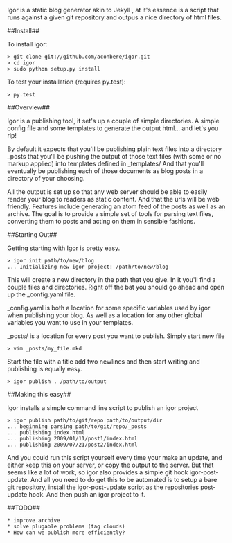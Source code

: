 Igor is a static blog generator akin to Jekyll , at it's essence is a script that runs against a given git repository and outpus a nice directory of html files.

##Install##

To install igor:

    > git clone git://github.com/aconbere/igor.git
    > cd igor
    > sudo python setup.py install

To test your installation (requires py.test):

    > py.test

##Overview##

Igor is a publishing tool, it set's up a couple of simple directories. A simple config file and some templates to generate the output html... and let's you rip!

By default it expects that you'll be publishing plain text files into a directory _posts that you'll be pushing the output of those text files (with some or no markup applied) into templates defined in _templates/ And that you'll eventually be publishing each of those documents as blog posts in a directory of your choosing.

All the output is set up so that any web server should be able to easily render your blog to readers as static content. And that the urls will be web friendly. Features include generating an atom feed of the posts as well as an archive. The goal is to provide a simple set of tools for parsing text files, converting them to posts and acting on them in sensible fashions.

##Starting Out##

Getting starting with Igor is pretty easy.

    > igor init path/to/new/blog
    ... Initializing new igor project: /path/to/new/blog

This will create a new directory in the path that you give. In it you'll find a couple files and directories. Right off the bat you should go ahead and open up the _config.yaml file.

_config.yaml is both a location for some specific variables used by igor when publishing your blog. As well as a location for any other global variables you want to use in your templates.

_posts/ is a location for every post you want to publish. Simply start new file

    > vim _posts/my_file.mkd

Start the file with a title add two newlines and then start writing and publishing is equally easy.

    > igor publish . /path/to/output


##Making this easy##

Igor installs a simple command line script to publish an igor project

    > igor publish path/to/git/repo path/to/output/dir
    ... beginning parsing path/to/git/repo/_posts
    ... publishing index.html
    ... publishing 2009/01/11/post1/index.html
    ... publishing 2009/07/21/post2/index.html

And you could run this script yourself every time your make an update, and either keep this on your server, or copy the output to the server. But that seems like a lot of work, so igor also provides a simple git hook igor-post-update. And all you need to do get this to be automated is to setup a bare git repository, install the igor-post-update script as the repositories post-update hook. And then push an igor project to it.

##TODO##

    * improve archive
    * solve plugable problems (tag clouds)
    * How can we publish more efficiently?

